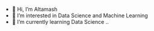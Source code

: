 - 👋 Hi, I’m Altamash
- 👀 I’m interested in Data Science and Machine Learning
- 🌱 I’m currently learning Data Science
..


